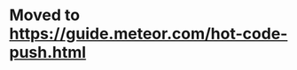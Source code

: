 # Moved to https://guide.meteor.com/hot-code-push.html

<!--# Diagnosing Hot Code Push issues in Meteor Cordova

Meteor’s [Hot Code Push](https://guide.meteor.com/cordova#hot-code-push) is a [great power](https://blog.meteor.com/meteor-hot-code-push-with-great-power-comes-great-responsibility-7e9e8f7312d5), but it doesn’t always work seamlessly.

Is your Meteor Cordova app not getting the updates you’re deploying? Here’s some things you can try.

If you get stuck, feel free to get in touch.

## Prerequisites

Make sure that you have:

- an Android and/or iOS mobile app based on Meteor's [Cordova integration](https://guide.meteor.com/cordova#cordova-integration-in-meteor)
- the package `hot-code-push` listed in your `.meteor/versions` file
- locally: make sure your test device and development device are [on the same network](https://guide.meteor.com/cordova#connecting-to-the-server)
- in production: make sure the `--server` flag of your `meteor build` command points to the same place as your `ROOT_URL` environment variable (or, on Galaxy, the *site* in `meteor deploy *site*`). [See details](https://guide.meteor.com/cordova#configuring-server-for-hot-code-push)

## Override compatability versions

Did the app suddenly stop getting new code after you updated meteor, or you changed plugins?

The client may log: `Skipping downloading new version because the Cordova platform version or plugin versions have changed and are potentially incompatible`.

Meteor, Cordova and plugins cannot be updated through Hot Code Push. So Meteor by default disables Hot Code Push to app versions that have different versions than the server. This avoids crashing a user’s app, for example, when new JS calls a plugin that his app version doesn’t yet have.

You can [override this behavior](https://guide.meteor.com/cordova#controlling-compatibility-version). Just make sure you deal with potentially incompatible versions in your JS instead.

## Set an AUTOUPDATE_VERSION

Explained pretty clearly in the [QA document](https://github.com/meteor/meteor/blob/devel/packages/autoupdate/QA.md#autoupdate_version) of the [autoupdate](https://github.com/meteor/meteor/tree/devel/packages/autoupdate) package.

If adding this variable when you `run` or `deploy` causes HCP to suddenly work, it means for some reason, your server thinks the client code and assets didn’t actually change.

You can set a new one for every deploy to update all your mobile and web clients (or keep the same one, to not update them). Or you can debug further, and try to figure out why [WebApp.calculateClientHash](https://github.com/meteor/meteor/blob/devel/packages/webapp/webapp_server.js#L267) isn’t generating new hashes for your new code.

## Cordova doesn’t hot reload CSS separately

Are you seeing your web app incorporate changes without reload, yet your cordova app reloads each time?

For CSS-only changes, this is the expected behaviour. Browsers update the layout without reload, but in cordova, [any change reloads the whole app](https://docs.meteor.com/packages/autoupdate.html#Cordova-Client).

In case you want to implement soft CSS update for Cordova, see below [how to edit the source](#how-to-edit-the-source).

## Outdated custom reload code and packages

There are [several reload packages](https://atmospherejs.com/?q=reload), and maybe your app includes some custom reload code. Of course, these may have bugs or be outdated.

In particular, when you push an update, does the app reload but use the old code anyways? Probably, the code hasn't been updated to work with Meteor 1.8.1 or later. 

[Meteor recommends](https://docs.meteor.com/changelog.html#v18120190403) you call `WebAppLocalServer.switchToPendingVersion` before forcing a browser reload.

Alternatively, use the built-in behavior to reload. Instead of, say, `window.location.reload()`, call the `retry` function passed to the `Reload._onMigrate()` callback. For example:

```js
Reload._onMigrate((retry) => {
  if (/* not ready */) {
    window.setTimeout(retry, 5 * 1000); // Check again in 5 seconds
    return [false];
  }
  // ready
  return [true];
});
```

If you use a package that is no longer compatible, consider forking it or opening a PR to with the above changes. Alternatively, you can switch to a compatible one such as [`quave:reloader`](https://github.com/quavedev/reloader) (maintained by Meteor's Developer Evangelist Filipe Névola).

## Avoid hash fragments

Cordova doesn’t show the URL bar, but the user is still on some URL or other, which may have a hash (`#`). HCP [works better if it doesn't](https://github.com/meteor/meteor/blob/devel/packages/reload/reload.js#L224).

If you can, remove the hash before the reload.

## Avoid big files not included in the app

In the [client side logs](https://guide.meteor.com/cordova#logging-and-remote-debugging), you may see HCP fail with errors like:

```
Error: Error downloading asset: /
  at http://localhost:12472/plugins/cordova-plugin-meteor-webapp/www/webapp-local-server.js:51:21
  at Object.callbackFromNative (http://localhost:12472/cordova.js:287:58)
  at <anonymous>:1:9
```

This error from [cordova-plugin-meteor-webapp](https://github.com/meteor/cordova-plugin-meteor-webapp) may be caused by big files in the `public` folder. Downloading these can fail depending on connection speed, and available space on the device.

You could run [`$ du -a public | sort -n -r | head -n 20`](https://www.cyberciti.biz/faq/linux-find-largest-file-in-directory-recursively-using-find-du/) to find the 20 biggest files and their sizes. Consider serving them from an external storage service or CDN instead. In this case, they are only downloaded when really needed, and can fail downloading safely without blocking HCP.

## If it is only broken locally

If you notice HCP works in production but not when you test locally, you may need to enable clear text or set a correct `--mobile-server`. Both are [explained in the docs](https://docs.meteor.com/packages/autoupdate.html#Cordova-Client).

## Still having issues?

If none of that solved your issues and you’d like to dive deeper, here’s some tips to get you started.

When you find the issue, I'd love to hear! There are probably others who could benefit from your findings.

## Where does hot code push live?

Hot code push is included in `meteor-base` through a web of [official meteor packages](https://github.com/meteor/meteor/tree/devel/packages), most importantly [`reload`](https://github.com/meteor/meteor/tree/devel/packages/reload) and [`autoupdate`](https://github.com/meteor/meteor/tree/devel/packages/autoupdate).

In the case of cordova, a lot of the heavy lifting is done by [`cordova-plugin-meteor-webapp`](https://github.com/meteor/cordova-plugin-meteor-webapp).

To oversimplify, `autoupdate` decides *when* to refresh the client, the plugin then downloads the new client code and assets, and `reload` then refreshes the page to start using them.

## What are the steps it takes?

We can break it down a bit more:

- whenever the server thinks the client side may have changed, it calculates a hash of your entire client bundle
- it [publishes](https://docs.meteor.com/api/pubsub.html) this hash to all clients
- the clients subscribe to this publish
- when a new hash arrives, the client compares it to its own hash
- if it’s different, it starts to download the new client bundle
- when it’s done, the client saves any data and announces that it will reload
- the app and packages get a chance to [save their data or to deny the reload](https://forums.meteor.com/t/is-there-an-official-documentation-of-reload--onmigrate/16974/2)
- if/when allowed, it reloads

## How to spy on it?

To figure out where the issue is, we can log the various steps HCP takes.

First, make sure you can [see client-side logs](https://guide.meteor.com/cordova#logging-and-remote-debugging) (or print them on some screen of your app). You may start seeing some default logs already.

A few more useful values to print, and events to listen to, might be:

- The version hashes: `__meteor_runtime_config__.autoupdate.versions['web.cordova']`

- The reactive [`Autoupdate.newClientAvailable()`](https://github.com/meteor/meteor/blob/devel/packages/autoupdate/QA.md#autoupdatenewclientavailable): if this turns into `true` and then doesn’t refresh, you know the client does receive the new version but something goes wrong trying to download or apply it.

```js
Tracker.autorun(() => {
  console.log(‘new client available:’, Autoupdate.newClientAvailable());
});
```

- To check the client’s subscription to the new versions, check `Meteor.default_connection._subscriptions`. For example, to log whether the subscription is `ready` and `inactive` (using lodash):

```js
const { ready, inactive } = _.chain(Meteor)
  .get('default_connection._subscriptions', {})
  .toPairs()
  .map(1)
  .find({ name: 'meteor_autoupdate_clientVersions' })
  .pick(['inactive', 'ready']) // comment this to see all options
  .value();
console.log(‘ready:’, ready);
console.log(‘inactive:’, inactive);
```
Or, to log the value of `ready` each time the subscription changes:

```js
const hcpSub = _.chain(Meteor)
  .get('default_connection._subscriptions', {})
  .toPairs()
  .map(1)
  .find({ name: 'meteor_autoupdate_clientVersions' })
  .value(); // no .pick() this time; return whole subscription object

Tracker.autorun(() => {
  hcpSub.readyDeps.depend(); // Rerun when something changes in the subscription
  console.log('hcpSub.ready', hcpSub.ready);
});
```
Should print `false` and then `true` less than a second later.

- To see if we finish downloading and preparing the new version, listen to `WebAppLocalServer.onNewVersionReady`;

```js
WebAppLocalServer.onNewVersionReady(() => {
  console.log('new version is ready!');
  // Copied from original in autoupdate/autoupdate_cordova.js because we overwrite it
  if (Package.reload) {
    Package.reload.Reload._reload();
  }
});
```

- To see if permission to reload is being requested, listen to `Reload._onMigrate()`. Be sure to return `[true]` or the reload may not happen. (I believe that if this is run in your app code, it means all packages allowed the reload. But I didn’t find my source on this.)

```js
Reload._onMigrate(() => {
  console.log('going to reload now');
  return [true];
});
```

- To know if your `startup` was the result of a HCP reload or not, we can take advantage of the fact that `Session`s (like `ReactiveDict`s) are preserved.

```js
Meteor.startup(() => {
  console.log('Was HCP:', Session.get('wasHCP'));
  Session.set('wasHCP', false);

  Reload._onMigrate(() => {
    Session.set('wasHCP', true);
    return [true];
  });
});
```

## How to edit the source

Finally, if you want to change some of the package and plugin code, you can.

## Editing the packages

Say we want to edit the `autoupdate` package.

In the root of your project, create a folder named `packages`, then add a folder `autoupdate`. Here we put the code from the original package (found in `~/.meteor/packages`), then we edit it.

Meteor will now use the local version instead of the official one.

## Editing the plugin

To install a modified version of a plugin,

- from another folder, download the original code e.g. `git clone https://github.com/meteor/cordova-plugin-meteor-webapp.git`
- install it into your meteor project with [`meteor add cordova:cordova-plugin-meteor-webapp@file://path/to/cordova-plugin-meteor-webapp`](https://stackoverflow.com/a/35941588/5786714)
- modify it as you like

Meteor will start using the local version instead of the official one. But note you will have to rerun `meteor build` or `meteor run` every time you change the plugin.

## Good luck!

Did it help? Are you stuck? Do you know anything I don't? I'd love to hear.

Bart Sturm, co-founder & head of engineering at [TutorMundi](https://tutormundi.com/)
-->
